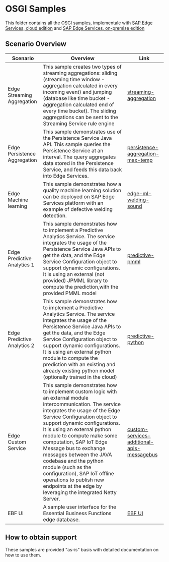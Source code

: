 # OSGI Samples

This folder contains all the OSGI samples, implementale with [SAP Edge Services, cloud edition](https://help.sap.com/viewer/p/EDGE_SERVICES) and 
[SAP Edge Services, on-premise edition](https://help.sap.com/viewer/p/SAP_EDGE_SERVICES_OP)


## Scenario Overview

| Scenario      | Overview      | Link          |
| ------------- | ------------- | ------------- |
| Edge Streaming Aggregation  | This sample creates two types of streaming aggregations: sliding (streaming time window - aggregation calculated in every incoming event) and jumping (database like time bucket - aggregation calculated end of every time bucket). The sliding aggregations can be sent to the Streaming Service rule engine | [streaming-aggregation](https://github.com/SAP-samples/iot-edge-samples/tree/main/OSGI/streaming-aggregation)  |
| Edge Persistence Aggregation  | This sample demonstrates use of the Persistence Service Java API.  This sample queries the Persistence Service at an interval.  The query aggregates data stored in the Persistence Service, and feeds this data back into Edge Services. | [persistence-aggregation-max-temp](https://github.com/SAP-samples/iot-edge-samples/tree/main/OSGI/persistence-aggregation-max-temp)  |
| Edge Machine learning  | This sample demonstrates how a quality machine learning solution can be deployed on SAP Edge Services platform with an example of defective welding detection. | [edge-ml-welding-sound](https://github.com/SAP-samples/iot-edge-samples/tree/main/OSGI/edge-ml-welding-sound)  |
| Edge Predictive Analytics 1 | This sample demonstrates how to implement a Predictive Analytics Service.  The service integrates the usage of the Persistence Service Java APIs to get the data, and the Edge Service Configuration object to support dynamic configurations. It is using an external (not provided) JPMML library to compute the prediction,with the provided PMML model | [predictive-pmml](https://github.com/SAP-samples/iot-edge-samples/tree/main/OSGI/predictive-pmml)  |
| Edge Predictive Analytics 2  | This sample demonstrates how to implement a Predictive Analytics Service.  The service integrates the usage of the Persistence Service Java APIs to get the data, and the Edge Service Configuration object to support dynamic configurations. It is using an external python module to compute the prediction with an existing and already existing python model (optionally trained in the cloud) | [predictive-python](https://github.com/SAP-samples/iot-edge-samples/tree/main/OSGI/predictive-python)  |
| Edge Custom Service | This sample demonstrates how to implement custom logic with an external module intercommunication.  The service integrates the usage of the Edge Service Configuration object to support dynamic configurations. It is using an external python module to compute make some computation, SAP IoT Edge Message bus to exchange messages between the JAVA codebase and the python module (such as the configuration), SAP IoT offline operations to publish new endpoints at the edge by leveraging the integrated Netty Server. | [custom-services-additional-apis-messagebus](https://github.com/SAP-samples/iot-edge-samples/tree/main/OSGI/custom-services-additional-apis-messagebus)  |
| EBF UI | A sample user interface for the Essential Business Functions edge database. | [EBF UI](https://github.com/SAP-samples/iot-edge-samples/tree/main/OSGI/ebf-sample)  |


## How to obtain support

These samples are provided "as-is" basis with detailed documentation on how to use them.
